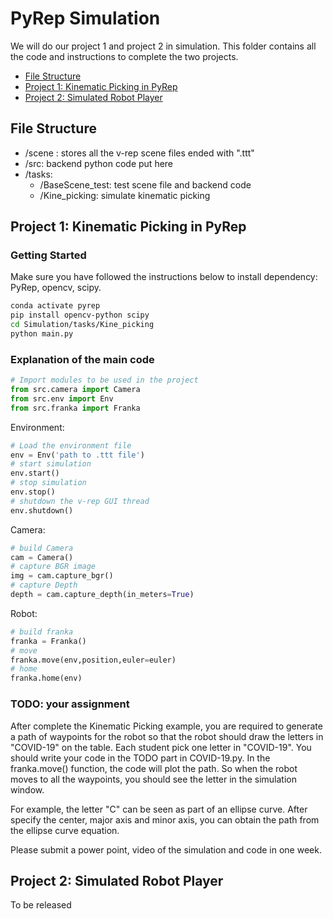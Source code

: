 # PyRep Simulation
We will do our project 1 and project 2 in simulation. This folder contains all the code and instructions to complete the two projects.

- [File Structure](#File-Structure)
- [Project 1: Kinematic Picking in PyRep](#Project-1:-Kinematic-Picking-in-PyRep)
- [Project 2: Simulated Robot Player](#Project-2:-Simulated-Robot-Player)

## File Structure

- /scene : stores all the v-rep scene files ended with ".ttt"
- /src: backend python code put here
- /tasks:
  - /BaseScene_test: test scene file and backend code
  - /Kine_picking: simulate kinematic picking

## Project 1: Kinematic Picking in PyRep
### Getting Started

Make sure you have followed the instructions below to install dependency: PyRep, opencv, scipy.

```bash
conda activate pyrep
pip install opencv-python scipy
cd Simulation/tasks/Kine_picking
python main.py
```

### Explanation of the main code


  ``` python
  # Import modules to be used in the project
  from src.camera import Camera
  from src.env import Env
  from src.franka import Franka
  ```

Environment:

```python
# Load the environment file
env = Env('path to .ttt file')
# start simulation
env.start()
# stop simulation
env.stop()
# shutdown the v-rep GUI thread
env.shutdown()
```

Camera:

```python
# build Camera
cam = Camera()
# capture BGR image
img = cam.capture_bgr()
# capture Depth
depth = cam.capture_depth(in_meters=True)
```

Robot:

```python
# build franka
franka = Franka()
# move
franka.move(env,position,euler=euler)
# home
franka.home(env)
```
### TODO: your assignment

After complete the Kinematic Picking example, you are required to generate a path of waypoints for the robot so that the robot should draw the letters in "COVID-19" on the table. Each student pick one letter in "COVID-19". You should write your code in the TODO part in COVID-19.py. In the franka.move() function, the code will plot the path. So when the robot moves to all the waypoints, you should see the letter in the simulation window.

For example, the letter "C" can be seen as part of an ellipse curve. After specify the center, major axis and minor axis, you can obtain the path from the ellipse curve equation.

Please submit a power point, video of the simulation and code in one week.

## Project 2: Simulated Robot Player

To be released
